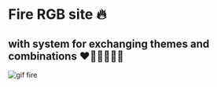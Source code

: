 # Fire RGB site 🔥
## with system for exchanging themes and combinations ❤🧡💛💚💙🖤

![gif fire](https://user-images.githubusercontent.com/93022107/146663840-0c1aed86-46ef-4994-b8d1-04b8a93bd222.gif)
